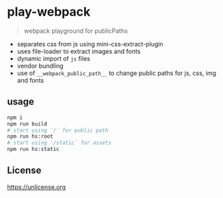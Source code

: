 # play-webpack

> webpack playground for publicPaths

- separates css from js using mini-css-extract-plugin
- uses file-loader to extract images and fonts
- dynamic import of `js` files
- vendor bundling
- use of `__webpack_public_path__` to change public paths for js, css, img and fonts

## usage

```bash
npm i
npm run build
# start using `/` for public path 
npm run hs:root 
# start using `/static` for assets
npm run hs:static
```

## License

https://unlicense.org

